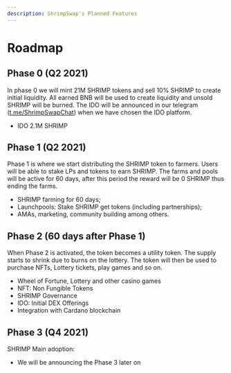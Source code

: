 ```yaml
---
description: ShrimpSwap's Planned Features
---
```


# Roadmap

## Phase 0 (Q2 2021)

In phase 0 we will mint 21M SHRIMP tokens and sell 10% SHRIMP to create initial liquidity. All earned BNB will be used to create liquidity and unsold SHRIMP will be burned. The IDO will be announced in our telegram ([t.me/ShrimpSwapChat](https://t.me/ShrimpSwapChat)) when we have chosen the IDO platform.

- IDO 2.1M SHRIMP

## Phase 1 (Q2 2021)

Phase 1 is where we start distributing the SHRIMP token to farmers. Users will be able to stake LPs and tokens to earn SHRIMP. The farms and pools will be active for 60 days, after this period the reward will be 0 SHRIMP thus ending the farms.

- SHRIMP farming for 60 days;
- Launchpools: Stake SHRIMP get tokens (including partnerships);
- AMAs, marketing, community building among others.

## Phase 2 (60 days after Phase 1)

When Phase 2 is activated, the token becomes a utility token. The supply starts to shrink due to burns on the lottery. The token will then be used to purchase NFTs, Lottery tickets, play games and so on.

- Wheel of Fortune, Lottery and other casino games
- NFT: Non Fungible Tokens
- SHRIMP Governance
- IDO: Initial DEX Offerings
- Integration with Cardano blockchain

## Phase 3 (Q4 2021)

SHRIMP Main adoption:

- We will be announcing the Phase 3 later on
